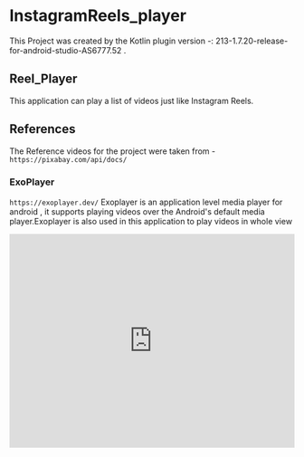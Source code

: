 # InstagramReels_player
This Project was created by the Kotlin plugin version -: 213-1.7.20-release-for-android-studio-AS6777.52 .

## Reel_Player
This application can play a list of videos just like Instagram Reels.

## References 
The Reference videos for the project were taken from - `https://pixabay.com/api/docs/`

### ExoPlayer
`https://exoplayer.dev/`
Exoplayer is an application level media player for android , it supports playing videos over the Android's default media player.Exoplayer is also used in this application to play videos in whole view


<div style="padding:75% 0 0 0;position:relative;"><iframe src="https://player.vimeo.com/video/816798154?h=4c75c42ac2&amp;badge=0&amp;autopause=0&amp;player_id=0&amp;app_id=58479" frameborder="0" allow="autoplay; fullscreen; picture-in-picture" allowfullscreen style="position:absolute;top:0;left:0;width:100%;height:100%;" title="screen-20230412-113703.mp4"></iframe></div><script src="https://player.vimeo.com/api/player.js"></script>
